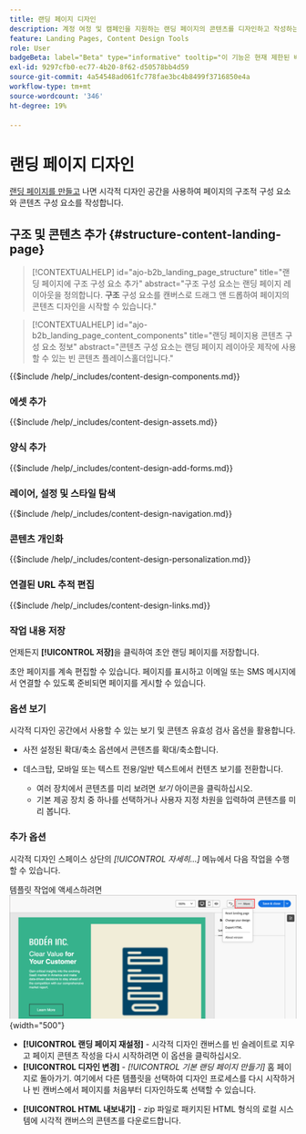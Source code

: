 ```yaml
---
title: 랜딩 페이지 디자인
description: 계정 여정 및 캠페인을 지원하는 랜딩 페이지의 콘텐츠를 디자인하고 작성하는 방법을 알아봅니다.
feature: Landing Pages, Content Design Tools
role: User
badgeBeta: label="Beta" type="informative" tooltip="이 기능은 현재 제한된 베타 릴리스에 있습니다"
exl-id: 9297cfb0-ec77-4b20-8f62-d50578bb4d59
source-git-commit: 4a54548ad061fc778fae3bc4b8499f3716850e4a
workflow-type: tm+mt
source-wordcount: '346'
ht-degree: 19%

---
```


# 랜딩 페이지 디자인

[랜딩 페이지를 만들고](./landing-pages.md#create-a-landing-page) 나면 시각적 디자인 공간을 사용하여 페이지의 구조적 구성 요소와 콘텐츠 구성 요소를 작성합니다.

## 구조 및 콘텐츠 추가 {#structure-content-landing-page}

>[!CONTEXTUALHELP]
>id="ajo-b2b_landing_page_structure"
>title="랜딩 페이지에 구조 구성 요소 추가"
>abstract="구조 구성 요소는 랜딩 페이지 레이아웃을 정의합니다. **구조** 구성 요소를 캔버스로 드래그 앤 드롭하여 페이지의 콘텐츠 디자인을 시작할 수 있습니다."

>[!CONTEXTUALHELP]
>id="ajo-b2b_landing_page_content_components"
>title="랜딩 페이지용 콘텐츠 구성 요소 정보"
>abstract="콘텐츠 구성 요소는 랜딩 페이지 레이아웃 제작에 사용할 수 있는 빈 콘텐츠 플레이스홀더입니다."

{{$include /help/_includes/content-design-components.md}}

### 에셋 추가

{{$include /help/_includes/content-design-assets.md}}

### 양식 추가

{{$include /help/_includes/content-design-add-forms.md}}

### 레이어, 설정 및 스타일 탐색

{{$include /help/_includes/content-design-navigation.md}}

### 콘텐츠 개인화

{{$include /help/_includes/content-design-personalization.md}}

### 연결된 URL 추적 편집

{{$include /help/_includes/content-design-links.md}}

### 작업 내용 저장

언제든지 **[!UICONTROL 저장]**&#x200B;을 클릭하여 초안 랜딩 페이지를 저장합니다.

초안 페이지를 계속 편집할 수 있습니다. 페이지를 표시하고 이메일 또는 SMS 메시지에서 연결할 수 있도록 준비되면 페이지를 게시할 수 있습니다.

### 옵션 보기

시각적 디자인 공간에서 사용할 수 있는 보기 및 콘텐츠 유효성 검사 옵션을 활용합니다.

* 사전 설정된 확대/축소 옵션에서 콘텐츠를 확대/축소합니다.

* 데스크탑, 모바일 또는 텍스트 전용/일반 텍스트에서 컨텐츠 보기를 전환합니다.
   * 여러 장치에서 콘텐츠를 미리 보려면 _보기_ 아이콘을 클릭하십시오.
   * 기본 제공 장치 중 하나를 선택하거나 사용자 지정 차원을 입력하여 콘텐츠를 미리 봅니다.

### 추가 옵션

시각적 디자인 스페이스 상단의 _[!UICONTROL 자세히...]_ 메뉴에서 다음 작업을 수행할 수 있습니다.

템플릿 작업에 액세스하려면 ![자세히 클릭](./assets/landing-page-designer-more-menu.png){width="500"}

* **[!UICONTROL 랜딩 페이지 재설정]** - 시각적 디자인 캔버스를 빈 슬레이트로 지우고 페이지 콘텐츠 작성을 다시 시작하려면 이 옵션을 클릭하십시오.
* **[!UICONTROL 디자인 변경]** - _[!UICONTROL 기본 랜딩 페이지 만들기]_ 홈 페이지로 돌아가기. 여기에서 다른 템플릿을 선택하여 디자인 프로세스를 다시 시작하거나 빈 캔버스에서 페이지를 처음부터 디자인하도록 선택할 수 있습니다.
<!--- * **[!UICONTROL Save as content template]** - Save the page body as a landing page template to be reused across multiple landing pages. You provide a name and description for the template and save it to the list of saved  landing page templates. -->
* **[!UICONTROL HTML 내보내기]** - zip 파일로 패키지된 HTML 형식의 로컬 시스템에 시각적 캔버스의 콘텐츠를 다운로드합니다.
